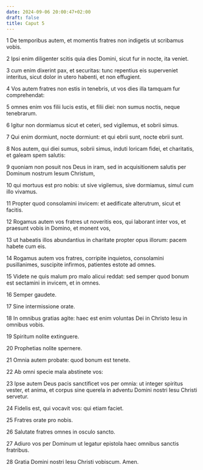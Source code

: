 ```yaml
---
date: 2024-09-06 20:00:47+02:00
draft: false
title: Caput 5
---
```





1 De temporibus autem, et momentis fratres non indigetis ut scribamus vobis.

2 Ipsi enim diligenter scitis quia dies Domini, sicut fur in nocte, ita veniet.

3 cum enim dixerint pax, et securitas: tunc repentius eis superveniet interitus, sicut dolor in utero habenti, et non effugient.

4 Vos autem fratres non estis in tenebris, ut vos dies illa tamquam fur comprehendat:

5 omnes enim vos filii lucis estis, et filii diei: non sumus noctis, neque tenebrarum.

6 Igitur non dormiamus sicut et ceteri, sed vigilemus, et sobrii simus.

7 Qui enim dormiunt, nocte dormiunt: et qui ebrii sunt, nocte ebrii sunt.

8 Nos autem, qui diei sumus, sobrii simus, induti loricam fidei, et charitatis, et galeam spem salutis:

9 quoniam non posuit nos Deus in iram, sed in acquisitionem salutis per Dominum nostrum Iesum Christum,

10 qui mortuus est pro nobis: ut sive vigilemus, sive dormiamus, simul cum illo vivamus.

11 Propter quod consolamini invicem: et aedificate alterutrum, sicut et facitis.

12 Rogamus autem vos fratres ut noveritis eos, qui laborant inter vos, et praesunt vobis in Domino, et monent vos,

13 ut habeatis illos abundantius in charitate propter opus illorum: pacem habete cum eis.

14 Rogamus autem vos fratres, corripite inquietos, consolamini pusillanimes, suscipite infirmos, patientes estote ad omnes.

15 Videte ne quis malum pro malo alicui reddat: sed semper quod bonum est sectamini in invicem, et in omnes.

16 Semper gaudete.

17 Sine intermissione orate.

18 In omnibus gratias agite: haec est enim voluntas Dei in Christo Iesu in omnibus vobis.

19 Spiritum nolite extinguere.

20 Prophetias nolite spernere.

21 Omnia autem probate: quod bonum est tenete.

22 Ab omni specie mala abstinete vos:

23 Ipse autem Deus pacis sanctificet vos per omnia: ut integer spiritus vester, et anima, et corpus sine querela in adventu Domini nostri Iesu Christi servetur.

24 Fidelis est, qui vocavit vos: qui etiam faciet.

25 Fratres orate pro nobis.

26 Salutate fratres omnes in osculo sancto.

27 Adiuro vos per Dominum ut legatur epistola haec omnibus sanctis fratribus.

28 Gratia Domini nostri Iesu Christi vobiscum. Amen.


